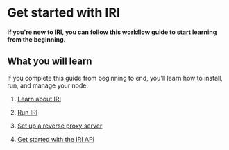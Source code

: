 # Get started with IRI

**If you're new to IRI, you can follow this workflow guide to start learning from the beginning.**

## What you will learn

If you complete this guide from beginning to end, you'll learn how to install, run, and manage your node.

1. [Learn about IRI](../introduction/overview.md)

2. [Run IRI](../how-to-guides/install-iri.md)

3. [Set up a reverse proxy server](../how-to-guides/set-up-a-reverse-proxy.md)

4. [Get started with the IRI API](../how-to-guides/get-started-with-the-api.md)
